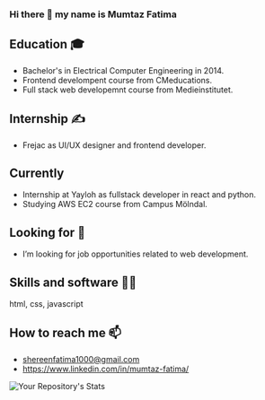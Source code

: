 ### Hi there 👋 my name is Mumtaz Fatima  
## Education 🎓
-  Bachelor's in Electrical Computer Engineering in 2014.
- Frontend develompent course from CMeducations.
- Full stack web developemnt course from Medieinstitutet. 
## Internship ✍ 
- Frejac as UI/UX designer and frontend developer.
## Currently
- Internship at Yayloh as fullstack developer in react and python. 
- Studying AWS EC2 course from Campus Mölndal.
## Looking for 🔭
-  I’m looking for job opportunities related to web development.
## Skills and software 👩‍💻
html,
css,
javascript
## How to reach me 📫
  - shereenfatima1000@gmail.com
  - https://www.linkedin.com/in/mumtaz-fatima/
  
![Your Repository's Stats](https://github-readme-stats.vercel.app/api?username=Your_GitHub_Username&show_icons=true)

